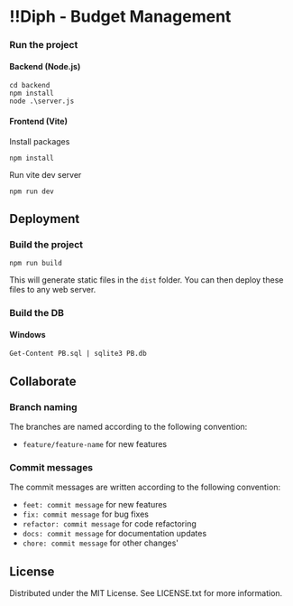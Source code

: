 # !!Diph - Budget Management

### Run the project

#### Backend (Node.js)

```shell
cd backend
npm install
node .\server.js
```

#### Frontend (Vite)

Install packages

```shell
npm install
```

Run vite dev server

```shell
npm run dev
```

## Deployment

### Build the project

```shell
npm run build
```

This will generate static files in the `dist` folder. You can then deploy these
files to any web server.

### Build the DB

#### Windows

```shell
Get-Content PB.sql | sqlite3 PB.db
```

## Collaborate

### Branch naming

The branches are named according to the following convention:

- `feature/feature-name` for new features

### Commit messages

The commit messages are written according to the following convention:

- `feet: commit message` for new features
- `fix: commit message` for bug fixes
- `refactor: commit message` for code refactoring
- `docs: commit message` for documentation updates
- `chore: commit message` for other changes'

## License

Distributed under the MIT License. See LICENSE.txt for more information.
